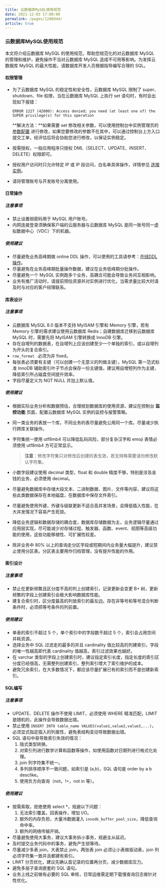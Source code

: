 ```yaml
---
title: 云数据库MySQL使用规范
date: 2021-12-03 17:00:00
permalink: /pages/1206044/
article: true
---
```


### 云数据库MySQL使用规范

本文将介绍云数据库 MySQL 的使用规范，帮助您规范化的对云数据库 MySQL 的管理和维护，避免操作不当对云数据库 MySQL 造成不可用等影响。为发挥云数据库 MySQL 的最大性能，请数据库开发人员根据指导编写合理的 SQL。

#### 权限管理

- 为了云数据库 MySQL 的稳定性和安全性，云数据库 MySQL 限制了 super、shutdown、file 权限，当在云数据库 MySQL 上执行 set 语句时，有时会出现如下报错：

  ```
  ERROR 1227 (42000): Access denied; you need (at least one of) the SUPER privilege(s) for this operation
  ```

  **解决方法：**如果需要 set 修改相关参数，可以使用控制台中实例管理页的 [参数配置](../04.操作指南/06.参数配置.md#参数配置) 进行修改，如果您要修改的参数不在其中，可以通过控制台上方入口提交工单，经评估后将会协助您进行修改，以保证实例稳定。

- 按需授权，一般应用程序只授权 DML（SELECT、UPDATE、INSERT、DELETE）权限即可。
- 授权用户访问时只允许特定 IP 或 IP 段访问，白名单具体操作，详情参见 [连接实例](./../04.操作指南/02.管理实例/01.连接实例.md)。
- 请将管理账号与开发账号分离使用。

#### 日常操作

##### 注意事项

- 禁止设置弱密码用于 MySQL 用户账号。
- 内网连接登录须确保客户端的云服务器与云数据库 MySQL 是同一账号同一虚拟数据中心（VDC）下的机器。

##### 使用建议

- 尽量避免业务高峰期做 online DDL 操作，可以使用的工具请参考：[在线DDL操作](./04.在线修改大表结构.md#pt-online-schema-change介绍)。
- 尽量避免在业务高峰期批量操作数据，建议在业务低峰期分批操作。
- 尽量避免一个 MySQL 实例跑多个业务，高耦合可能会导致业务间互相影响。
- 业务有推广活动时，请提前预估资源并对实例进行优化，当需求量比较大时请及时与对应的客户经理联系。

#### 库表设计

##### 注意事项

- 云数据库 MySQL 8.0 版本不支持 MyISAM 引擎和 Memory 引擎，若有 Memory 引擎的需求建议使用云数据库 Redis；自建数据库迁移到云数据库 MySQL 时，需要先将 MyISAM 引擎转换成 InnoDB 引擎。
- 存在自增列的数据表，在自增列上应该创建至少一个单独的索引，或以自增列为开头的复合索引。
- `row_format ` 必须为非 fixed。
- 每张表必须要有主键（可以创建一个无意义的列做主键），MySQL 第一范式标准 InnoDB 辅助索引叶子节点会保存一份主键值，建议用自增短列作为主键，降低索引所占磁盘空间提升效率。
- 字段尽量定义为 NOT NULL 并加上默认值。

##### 使用建议

- 根据实际业务分析和数据预估，合理规划数据库的使用资源，建议在控制台 **监控功能** 页面，配置云数据库 MySQL 实例的监控与报警策略。

- 同一类业务的表放一个库，不同业务的表尽量避免公用同一个库。尽量减少执行跨库关联操作。

- 字符集统一使用 utf8mb4 可以降低乱码风险，部分复杂汉字和 emoji 表情必须使用 utf8mb4 方可正常显示。

  > **注意**：修改字符集只对修改后创建的表生效，若无特殊需要请勿修改默认字符集。

- 小数字段建议使用 decimal 类型，float 和 double 精度不够，特别是涉及金钱的业务，必须使用 decimal。

- 尽量避免数据库中存储大段文本、二进制数据、图片、文件等内容，建议将这些此类数据保存在本地磁盘，在数据库中保存文件索引。

- 尽量避免使用外键，外键与级联更新不适合高并发场景，会降低插入性能，在大并发情况下容易产生死锁。

- 降低业务逻辑和数据存储的耦合度，数据库存储数据为主，业务逻辑尽量通过应用层实现，尽可能减少对存储过程、触发器、函数、event、视图等高级功能的使用，这些功能移植性、可扩展性较差。

- 除非业务中 80% 以上的查询走分区字段或短期间内业务量大幅提升，建议禁止使用分区表。分区表主要用作归档管理，没有提升性能的作用。

#### 索引设计

##### 注意事项

- 禁止在更新频繁且区分度不高的列上创建索引，记录更新会变更 B+ 树，更新频繁的字段上创建索引会极大影响数据库性能。
- 建复合索引时，区分度最高的列放索引的最左边。存在非等号和等号混合判断条件时，必须把等号条件的列前置。

##### 使用建议

- 单表的索引不超过 5 个，单个索引中的字段数不超过 5 个，索引会占用空间并耗资源。
- 选择业务中 SQL 过滤走的最多的并且 cardinality 值比较高的列建索引，字段的唯一性越高即代表 cardinality 值越高，索引过滤效果也越好。
- 在 varchar 类型的字段上创建索引时，建议指定索引长度，指定长度的索引区分度已经很高，无需整列创建索引，整列索引增大了索引维护的成本。
- 避免冗余索引，在大多数情况下，都应该尽量扩展已有的索引而不是创建新索引。

#### SQL编写

##### 注意事项

- UPDATE、DELETE 操作不使用 LIMIT，必须使用 WHERE 精准匹配，LIMIT 是随机的，此操作会导致数据出错。
- 禁止使用 `INSERT INTO table_name VALUES(value1,value2,value3,...)`，必须显式指定插入的列属性，避免表结构变动导致数据出错。
- SQL 语句中易导致索引失效的情况：
  1. 隐式类型转换。
  2. 对索引列进行数学计算和函数等操作，如使用函数对日期列进行格式化处理。
  3. join 列字符集不统一。
  4. 多列排序顺序不一致问题，如索引是 (a,b)，SQL 语句是 order by a b desclike。
  5. 使用负方向查询（not，!=，not in 等）。

##### 使用建议

- 按需索取，拒绝使用 select *，规避以下问题：
  1. 无法索引覆盖，回表操作，增加 I/O。
  2. 额外的内存负担，大量冷数据灌入 `innodb_buffer_pool_size`，降低查询命中率。
  3. 额外的网络传输开销。
- 尽量避免使用大事务，建议大事务拆小事务，规避主从延迟。
- 及时提交业务代码中的事务，避免产生锁等待。
- 尽量减少多表 join，大表禁止 join，两张表 join 必须让小表做驱动表，join 列必须字符集一致并且都建有索引。
- LIMIT 分页优化，建议先确认首记录的位置再分页，减少数据库压力。
- 避免多层子查询嵌套的 SQL 语句。
- 业务上线之前做有必要的 SQL 审核，日常运维需定期下载慢查询日志做针对性优化。
